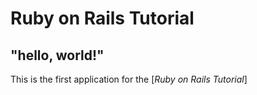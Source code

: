 # Ruby on Rails Tutorial

## "hello, world!"

This is the first application for the
[*Ruby on Rails Tutorial*]
